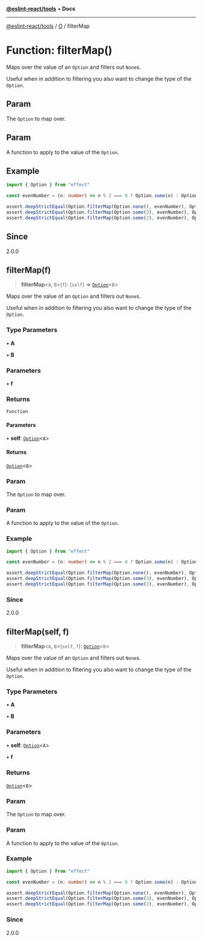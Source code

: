 [**@eslint-react/tools**](../../../README.md) • **Docs**

***

[@eslint-react/tools](../../../README.md) / [O](../README.md) / filterMap

# Function: filterMap()

Maps over the value of an `Option` and filters out `None`s.

Useful when in addition to filtering you also want to change the type of the `Option`.

## Param

The `Option` to map over.

## Param

A function to apply to the value of the `Option`.

## Example

```ts
import { Option } from "effect"

const evenNumber = (n: number) => n % 2 === 0 ? Option.some(n) : Option.none()

assert.deepStrictEqual(Option.filterMap(Option.none(), evenNumber), Option.none())
assert.deepStrictEqual(Option.filterMap(Option.some(3), evenNumber), Option.none())
assert.deepStrictEqual(Option.filterMap(Option.some(2), evenNumber), Option.some(2))
```

## Since

2.0.0

## filterMap(f)

> **filterMap**\<`A`, `B`\>(`f`): (`self`) => [`Option`](../type-aliases/Option.md)\<`B`\>

Maps over the value of an `Option` and filters out `None`s.

Useful when in addition to filtering you also want to change the type of the `Option`.

### Type Parameters

• **A**

• **B**

### Parameters

• **f**

### Returns

`Function`

#### Parameters

• **self**: [`Option`](../type-aliases/Option.md)\<`A`\>

#### Returns

[`Option`](../type-aliases/Option.md)\<`B`\>

### Param

The `Option` to map over.

### Param

A function to apply to the value of the `Option`.

### Example

```ts
import { Option } from "effect"

const evenNumber = (n: number) => n % 2 === 0 ? Option.some(n) : Option.none()

assert.deepStrictEqual(Option.filterMap(Option.none(), evenNumber), Option.none())
assert.deepStrictEqual(Option.filterMap(Option.some(3), evenNumber), Option.none())
assert.deepStrictEqual(Option.filterMap(Option.some(2), evenNumber), Option.some(2))
```

### Since

2.0.0

## filterMap(self, f)

> **filterMap**\<`A`, `B`\>(`self`, `f`): [`Option`](../type-aliases/Option.md)\<`B`\>

Maps over the value of an `Option` and filters out `None`s.

Useful when in addition to filtering you also want to change the type of the `Option`.

### Type Parameters

• **A**

• **B**

### Parameters

• **self**: [`Option`](../type-aliases/Option.md)\<`A`\>

• **f**

### Returns

[`Option`](../type-aliases/Option.md)\<`B`\>

### Param

The `Option` to map over.

### Param

A function to apply to the value of the `Option`.

### Example

```ts
import { Option } from "effect"

const evenNumber = (n: number) => n % 2 === 0 ? Option.some(n) : Option.none()

assert.deepStrictEqual(Option.filterMap(Option.none(), evenNumber), Option.none())
assert.deepStrictEqual(Option.filterMap(Option.some(3), evenNumber), Option.none())
assert.deepStrictEqual(Option.filterMap(Option.some(2), evenNumber), Option.some(2))
```

### Since

2.0.0
